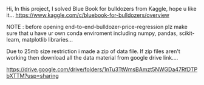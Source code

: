 Hi, 
In this project, I solved Blue Book for bulldozers from Kaggle, hope u like it...
https://www.kaggle.com/c/bluebook-for-bulldozers/overview

NOTE : before opening end-to-end-bulldozer-price-regression plz make sure that u have ur own conda enviroment including numpy, pandas, scikit-learn, matplotlib libraries...

Due to 25mb size restriction i made a zip of data file. If zip files aren't working then download all the data material from google drive link....

https://drive.google.com/drive/folders/1nTu3TtWmsBAmzt5NWGDa47RfDTPbXTTM?usp=sharing

